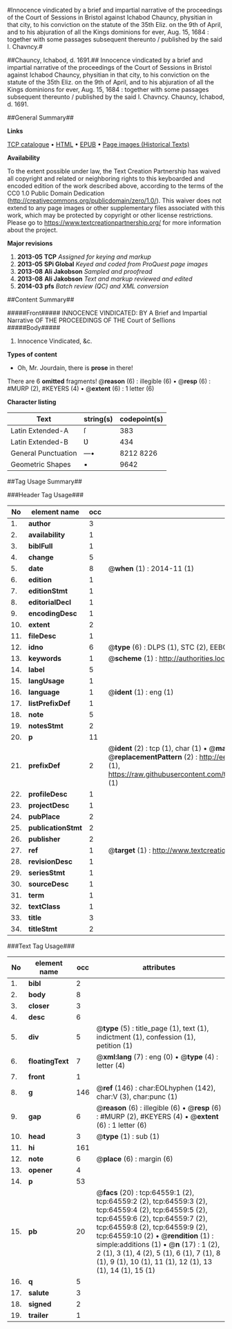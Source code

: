 #Innocence vindicated by a brief and impartial narrative of the proceedings of the Court of Sessions in Bristol against Ichabod Chauncy, physitian in that city, to his conviction on the statute of the 35th Eliz. on the 9th of April, and to his abjuration of all the Kings dominions for ever, Aug. 15, 1684 : together with some passages subsequent thereunto / published by the said I. Chavncy.#

##Chauncy, Ichabod, d. 1691.##
Innocence vindicated by a brief and impartial narrative of the proceedings of the Court of Sessions in Bristol against Ichabod Chauncy, physitian in that city, to his conviction on the statute of the 35th Eliz. on the 9th of April, and to his abjuration of all the Kings dominions for ever, Aug. 15, 1684 : together with some passages subsequent thereunto / published by the said I. Chavncy.
Chauncy, Ichabod, d. 1691.

##General Summary##

**Links**

[TCP catalogue](http://www.ota.ox.ac.uk/tcp/)  • 
[HTML](http://tei.it.ox.ac.uk/tcp/Texts-HTML/free/A32/A32757.html)  • 
[EPUB](http://tei.it.ox.ac.uk/tcp/Texts-EPUB/free/A32/A32757.epub) • 
[Page images (Historical Texts)](https://historicaltexts.jisc.ac.uk/eebo-12622636e)

**Availability**

To the extent possible under law, the Text Creation Partnership has waived all copyright and related or neighboring rights to this keyboarded and encoded edition of the work described above, according to the terms of the CC0 1.0 Public Domain Dedication (http://creativecommons.org/publicdomain/zero/1.0/). This waiver does not extend to any page images or other supplementary files associated with this work, which may be protected by copyright or other license restrictions. Please go to https://www.textcreationpartnership.org/ for more information about the project.

**Major revisions**

1. __2013-05__ __TCP__ *Assigned for keying and markup*
1. __2013-05__ __SPi Global__ *Keyed and coded from ProQuest page images*
1. __2013-08__ __Ali Jakobson__ *Sampled and proofread*
1. __2013-08__ __Ali Jakobson__ *Text and markup reviewed and edited*
1. __2014-03__ __pfs__ *Batch review (QC) and XML conversion*

##Content Summary##

#####Front#####
INNOCENCE VINDICATED: BY A Brief and Impartial Narrative OF THE PROCEEDINGS OF THE Court of Seſſions
#####Body#####

1. Innocence Vindicated, &c.

**Types of content**

  * Oh, Mr. Jourdain, there is **prose** in there!

There are 6 **omitted** fragments! 
 @__reason__ (6) : illegible (6)  •  @__resp__ (6) : #MURP (2), #KEYERS (4)  •  @__extent__ (6) : 1 letter (6)

**Character listing**


|Text|string(s)|codepoint(s)|
|---|---|---|
|Latin Extended-A|ſ|383|
|Latin Extended-B|Ʋ|434|
|General Punctuation|—•|8212 8226|
|Geometric Shapes|▪|9642|

##Tag Usage Summary##

###Header Tag Usage###

|No|element name|occ|attributes|
|---|---|---|---|
|1.|__author__|3||
|2.|__availability__|1||
|3.|__biblFull__|1||
|4.|__change__|5||
|5.|__date__|8| @__when__ (1) : 2014-11 (1)|
|6.|__edition__|1||
|7.|__editionStmt__|1||
|8.|__editorialDecl__|1||
|9.|__encodingDesc__|1||
|10.|__extent__|2||
|11.|__fileDesc__|1||
|12.|__idno__|6| @__type__ (6) : DLPS (1), STC (2), EEBO-CITATION (1), OCLC (1), VID (1)|
|13.|__keywords__|1| @__scheme__ (1) : http://authorities.loc.gov/ (1)|
|14.|__label__|5||
|15.|__langUsage__|1||
|16.|__language__|1| @__ident__ (1) : eng (1)|
|17.|__listPrefixDef__|1||
|18.|__note__|5||
|19.|__notesStmt__|2||
|20.|__p__|11||
|21.|__prefixDef__|2| @__ident__ (2) : tcp (1), char (1)  •  @__matchPattern__ (2) : ([0-9\-]+):([0-9IVX]+) (1), (.+) (1)  •  @__replacementPattern__ (2) : http://eebo.chadwyck.com/downloadtiff?vid=$1&page=$2 (1), https://raw.githubusercontent.com/textcreationpartnership/Texts/master/tcpchars.xml#$1 (1)|
|22.|__profileDesc__|1||
|23.|__projectDesc__|1||
|24.|__pubPlace__|2||
|25.|__publicationStmt__|2||
|26.|__publisher__|2||
|27.|__ref__|1| @__target__ (1) : http://www.textcreationpartnership.org/docs/. (1)|
|28.|__revisionDesc__|1||
|29.|__seriesStmt__|1||
|30.|__sourceDesc__|1||
|31.|__term__|1||
|32.|__textClass__|1||
|33.|__title__|3||
|34.|__titleStmt__|2||


###Text Tag Usage###

|No|element name|occ|attributes|
|---|---|---|---|
|1.|__bibl__|2||
|2.|__body__|8||
|3.|__closer__|3||
|4.|__desc__|6||
|5.|__div__|5| @__type__ (5) : title_page (1), text (1), indictment (1), confession (1), petition (1)|
|6.|__floatingText__|7| @__xml:lang__ (7) : eng (0)  •  @__type__ (4) : letter (4)|
|7.|__front__|1||
|8.|__g__|146| @__ref__ (146) : char:EOLhyphen (142), char:V (3), char:punc (1)|
|9.|__gap__|6| @__reason__ (6) : illegible (6)  •  @__resp__ (6) : #MURP (2), #KEYERS (4)  •  @__extent__ (6) : 1 letter (6)|
|10.|__head__|3| @__type__ (1) : sub (1)|
|11.|__hi__|161||
|12.|__note__|6| @__place__ (6) : margin (6)|
|13.|__opener__|4||
|14.|__p__|53||
|15.|__pb__|20| @__facs__ (20) : tcp:64559:1 (2), tcp:64559:2 (2), tcp:64559:3 (2), tcp:64559:4 (2), tcp:64559:5 (2), tcp:64559:6 (2), tcp:64559:7 (2), tcp:64559:8 (2), tcp:64559:9 (2), tcp:64559:10 (2)  •  @__rendition__ (1) : simple:additions (1)  •  @__n__ (17) : 1 (2), 2 (1), 3 (1), 4 (2), 5 (1), 6 (1), 7 (1), 8 (1), 9 (1), 10 (1), 11 (1), 12 (1), 13 (1), 14 (1), 15 (1)|
|16.|__q__|5||
|17.|__salute__|3||
|18.|__signed__|2||
|19.|__trailer__|1||
